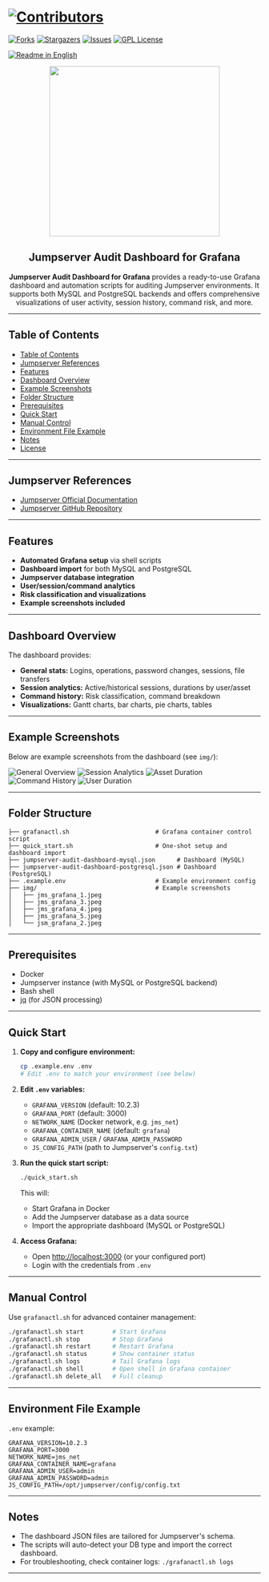 

# [![Contributors][contributors-shield]][contributors-url]

[![Forks][forks-shield]][forks-url]
[![Stargazers][stars-shield]][stars-url]
[![Issues][issues-shield]][issues-url]
[![GPL License][license-shield]][license-url]

[![Readme in English](https://img.shields.io/badge/Readme-English-blue)](README.md)

<div align="center">  
<a href="https://mono.net.tr/">  
  <img src="https://monobilisim.com.tr/images/mono-bilisim.svg" width="340"/>  
</a>

<h2 align="center">Jumpserver Audit Dashboard for Grafana</h2>
<b>Jumpserver Audit Dashboard for Grafana</b> provides a ready-to-use Grafana dashboard and automation scripts for auditing Jumpserver environments. It supports both MySQL and PostgreSQL backends and offers comprehensive visualizations of user activity, session history, command risk, and more.

</div>

---

## Table of Contents

* [Table of Contents](#table-of-contents)
* [Jumpserver References](#jumpserver-references)
* [Features](#features)
* [Dashboard Overview](#dashboard-overview)
* [Example Screenshots](#example-screenshots)
* [Folder Structure](#folder-structure)
* [Prerequisites](#prerequisites)
* [Quick Start](#quick-start)
* [Manual Control](#manual-control)
* [Environment File Example](#environment-file-example)
* [Notes](#notes)
* [License](#license)

---

## Jumpserver References

* [Jumpserver Official Documentation](https://docs.jumpserver.org/)
* [Jumpserver GitHub Repository](https://github.com/jumpserver/jumpserver)

---

## Features

* **Automated Grafana setup** via shell scripts
* **Dashboard import** for both MySQL and PostgreSQL
* **Jumpserver database integration**
* **User/session/command analytics**
* **Risk classification and visualizations**
* **Example screenshots included**

---

## Dashboard Overview

The dashboard provides:

* **General stats:** Logins, operations, password changes, sessions, file transfers
* **Session analytics:** Active/historical sessions, durations by user/asset
* **Command history:** Risk classification, command breakdown
* **Visualizations:** Gantt charts, bar charts, pie charts, tables

---

## Example Screenshots

Below are example screenshots from the dashboard (see `img/`):

![General Overview](img/jms_grafana_1.jpeg)
![Session Analytics](img/jms_grafana_3.jpeg)
![Asset Duration](img/jms_grafana_4.jpeg)
![Command History](img/jms_grafana_5.jpeg)
![User Duration](img/jsm_grafana_2.jpeg)

---

## Folder Structure

```
├── grafanactl.sh                        # Grafana container control script
├── quick_start.sh                       # One-shot setup and dashboard import
├── jumpserver-audit-dashboard-mysql.json      # Dashboard (MySQL)
├── jumpserver-audit-dashboard-postgresql.json # Dashboard (PostgreSQL)
├── .example.env                         # Example environment config
├── img/                                 # Example screenshots
│   ├── jms_grafana_1.jpeg
│   ├── jms_grafana_3.jpeg
│   ├── jms_grafana_4.jpeg
│   ├── jms_grafana_5.jpeg
│   └── jsm_grafana_2.jpeg
```

---

## Prerequisites

* Docker
* Jumpserver instance (with MySQL or PostgreSQL backend)
* Bash shell
* [jq](https://stedolan.github.io/jq/) (for JSON processing)

---

## Quick Start

1. **Copy and configure environment:**

   ```sh
   cp .example.env .env
   # Edit .env to match your environment (see below)
   ```

2. **Edit `.env` variables:**

   * `GRAFANA_VERSION` (default: 10.2.3)
   * `GRAFANA_PORT` (default: 3000)
   * `NETWORK_NAME` (Docker network, e.g. `jms_net`)
   * `GRAFANA_CONTAINER_NAME` (default: `grafana`)
   * `GRAFANA_ADMIN_USER` / `GRAFANA_ADMIN_PASSWORD`
   * `JS_CONFIG_PATH` (path to Jumpserver's `config.txt`)

3. **Run the quick start script:**

   ```sh
   ./quick_start.sh
   ```

   This will:

   * Start Grafana in Docker
   * Add the Jumpserver database as a data source
   * Import the appropriate dashboard (MySQL or PostgreSQL)

4. **Access Grafana:**

   * Open [http://localhost:3000](http://localhost:3000) (or your configured port)
   * Login with the credentials from `.env`

---

## Manual Control

Use `grafanactl.sh` for advanced container management:

```sh
./grafanactl.sh start        # Start Grafana
./grafanactl.sh stop         # Stop Grafana
./grafanactl.sh restart      # Restart Grafana
./grafanactl.sh status       # Show container status
./grafanactl.sh logs         # Tail Grafana logs
./grafanactl.sh shell        # Open shell in Grafana container
./grafanactl.sh delete_all   # Full cleanup
```

---

## Environment File Example

`.env` example:

```env
GRAFANA_VERSION=10.2.3
GRAFANA_PORT=3000
NETWORK_NAME=jms_net
GRAFANA_CONTAINER_NAME=grafana
GRAFANA_ADMIN_USER=admin
GRAFANA_ADMIN_PASSWORD=admin
JS_CONFIG_PATH=/opt/jumpserver/config/config.txt
```

---

## Notes

* The dashboard JSON files are tailored for Jumpserver's schema.
* The scripts will auto-detect your DB type and import the correct dashboard.
* For troubleshooting, check container logs: `./grafanactl.sh logs`

---

[contributors-shield]: https://img.shields.io/github/contributors/monobilisim/monokit.svg?style=for-the-badge
[contributors-url]: https://github.com/monobilisim/jumpserver-grafana-dashboard/graphs/contributors
[forks-shield]: https://img.shields.io/github/forks/monobilisim/monokit.svg?style=for-the-badge
[forks-url]: https://github.com/monobilisim/jumpserver-grafana-dashboard/network/members
[stars-shield]: https://img.shields.io/github/stars/monobilisim/monokit.svg?style=for-the-badge
[stars-url]: https://github.com/monobilisim/jumpserver-grafana-dashboard/stargazers
[issues-shield]: https://img.shields.io/github/issues/monobilisim/monokit.svg?style=for-the-badge
[issues-url]: https://github.com/monobilisim/jumpserver-grafana-dashboard/issues
[license-shield]: https://img.shields.io/github/license/monobilisim/monokit.svg?style=for-the-badge
[license-url]: https://github.com/monobilisim/jumpserver-grafana-dashboardjumpserver-grafana-dashboard/blob/master/LICENSE
